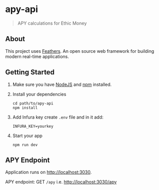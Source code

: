 # apy-api

> APY calculations for Ethic Money

## About

This project uses [Feathers](http://feathersjs.com). An open source web framework for building modern real-time applications.

## Getting Started

1. Make sure you have [NodeJS](https://nodejs.org/) and [npm](https://www.npmjs.com/) installed.
2. Install your dependencies

   ```
   cd path/to/apy-api
   npm install
   ```

3. Add Infura key
   create `.env` file and in it add:

   ```
   INFURA_KEY=yourkey
   ```

4. Start your app

   ```
   npm run dev
   ```

## APY Endpoint

Application runs on [http://localhost:3030](http://localhost:3030).

APY endpoint: GET `/apy` i.e. [http://localhost:3030/apy](http://localhost:3030/apy)
